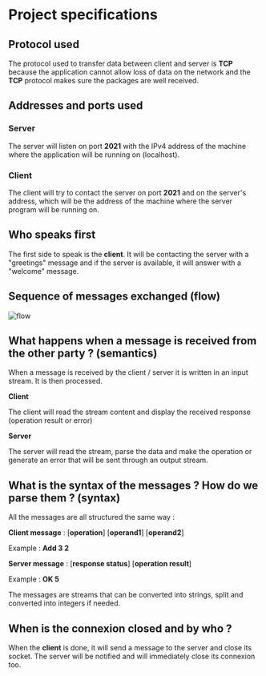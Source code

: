# Project specifications

## Protocol used

The protocol used to transfer data between client and server is **TCP** because the application cannot allow loss of data on the network and the **TCP** protocol makes sure the packages are well received.

## Addresses and ports used

### Server

The server will listen on port **2021** with the IPv4 address of the machine where the application will be running on (localhost).

### Client

The client will try to contact the server on port **2021** and on the server's address, which will be the address of the machine where the server program will be running on.

## Who speaks first

The first side to speak is the **client**. It will be contacting the server with a "greetings" message and if the server is available, it will answer with a "welcome" message.

## Sequence of messages exchanged (flow)

![flow](https://user-images.githubusercontent.com/25340549/111608552-a1f87600-87d9-11eb-8d52-00281e76389f.png)

## What happens when a message is received from the other party ? (semantics)

When a message is received by the client / server it is written in an input stream. It is then processed.

**Client**

The client will read the stream content and display the received response (operation result or error)

**Server**

The server will read the stream, parse the data and make the operation or generate an error that will be sent through an output stream.

## What is the syntax of the messages ? How do we parse them ? (syntax)

All the messages are all structured the same way :

**Client message** : [**operation**] [**operand1**] [**operand2**]

Example : **Add 3 2**

**Server message** : [**response status**] [**operation result**]

Example : **OK 5**

The messages are streams that can be converted into strings, split and converted into integers if needed.

## When is the connexion closed and by who ?

When the **client** is done, it will send a message to the server and close its socket. The server will be notified and will immediately close its connexion too.
